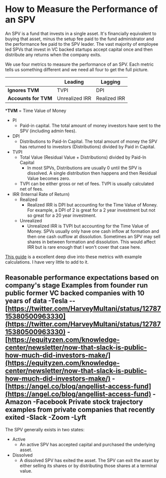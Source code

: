 # How to Measure the Performance of an SPV

An SPV is a fund that invests in a single asset. It's financially equivalent to buying that asset, minus the setup fee paid to the fund administrator and the performance fee paid to the SPV leader. The vast majority of employee led SPVs that invest in VC backed startups accept capital once and then distribute any returns when the company exits.

 We use four metrics to measure the performance of an SPV. Each metric tells us something different and we need all four to get the full picture.


|   |  Leading |  Lagging |   
|-|-|-|
| **Ignores TVM**  | TVPI  | DPI  |   
| **Accounts for TVM**  | Unrealized IRR | Realized IRR  |   

***TVM** = Time Value of Money
- PI
	- Paid-in capital. The total amount of money investors have sent to the SPV (including admin fees).   
- DPI
    -   Distributions to Paid-In Capital. The total amount of money the SPV has returned to investors (Distributions) divided by Paid in Capital.
-   TVPI
	- Total Value (Residual Value + Distributions) divided by Paid-In Capital
		- In most SPVs, Distributions are usually 0 until the SPV is dissolved. A single distribution then happens and then Residual Value becomes zero. 
    -  TVPI can be either gross or net of fees. TVPI is usually calculated net of fees. 
-   IRR (Internal Rate of Return)
	-   Realized
		- Realized IRR is DPI but accounting for the Time Value of Money. For example, a DPI of 2 is great for a 2 year investment but not so great for a 20 year investment. 
    -   Unrealized
	    - Unrealized IRR is TVPI but accounting for the Time Value of Money. SPVs usually only have one cash inflow at formation and then one cash outflow at dissolution. Sometimes an SPV may sell shares in between formation and dissolution. This would affect IRR but is rare enough that I won't cover that case here.

[This guide](http://www.allenlatta.com/allens-blog/lp-corner-fund-performance-metrics-internal-rate-of-return-irr-part-one%5D%28http://www.allenlatta.com/allens-blog/lp-corner-fund-performance-metrics-internal-rate-of-return-irr-part-one) is a excellent deep dive into these metrics with example calculations. I have very little to add to it. 


Reasonable performance expectations based on company's stage
Examples from founder run public former VC backed companies with 10 years of data
-Tesla
--[https://twitter.com/HarveyMultani/status/1278715380500963330](https://twitter.com/HarveyMultani/status/1278715380500963330)
-[https://equityzen.com/knowledge-center/newsletter/now-that-slack-is-public-how-much-did-investors-make/](https://equityzen.com/knowledge-center/newsletter/now-that-slack-is-public-how-much-did-investors-make/)
-[https://angel.co/blog/angellist-access-fund](https://angel.co/blog/angellist-access-fund)
-Amazon
-Facebook
Private stock trajectory examples from private companies that recently exited
-Slack
-Zoom
-Lyft
-

The SPV generally exists in two states: 
- Active
	- An active SPV has accepted capital and purchased the underlying asset.
- Dissolved
	- A dissolved SPV has exited the asset. The SPV can exit the asset by either selling its shares or by distributing those shares at a terminal value. 
<!--stackedit_data:
eyJoaXN0b3J5IjpbLTUwNTM2OTY1Myw3NDIxNjQzOSw4OTYyOT
YyOTMsLTE2Mzk2NjQ5MTMsMzA0NzMyMTQxLDE2MTc0OTU3Njgs
LTEyNTUxMzAxOCwtMjA3NDg3MDM4NywtMjA5OTcwODIyMywyMD
MyMDU4MDk1LC0zMzA0MTk1MTgsMTIzOTc1MzE4NCwtMTMzNTAw
NDA4MF19
-->
